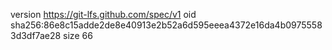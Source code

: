 version https://git-lfs.github.com/spec/v1
oid sha256:86e8c15adde2de8e40913e2b52a6d595eeea4372e16da4b09755583d3df7ae28
size 66
